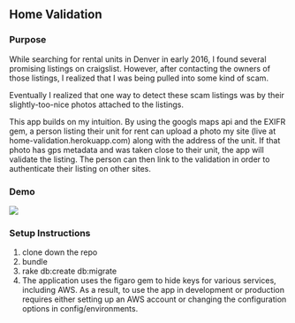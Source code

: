 ## Home Validation

### Purpose

While searching for rental units in Denver in early 2016, I found several promising listings on craigslist. However, after contacting the owners of those listings, I realized that I was being pulled into some kind of scam.

Eventually I realized that one way to detect these scam listings was by their slightly-too-nice photos attached to the listings.

This app builds on my intuition. By using the googls maps api and the EXIFR gem, a person listing their unit for rent can upload a photo my site (live at home-validation.herokuapp.com) along with the address of the unit. If that photo has gps metadata and was taken close to their unit, the app will validate the listing. The person can then link to the validation in order to authenticate their listing on other sites.

### Demo
![](https://github.com/theonlyrao/home_validation/lib/assets/home_validation_demo.gif)

### Setup Instructions
1. clone down the repo
2. bundle
3. rake db:create db:migrate
4. The application uses the figaro gem to hide keys for various services, including AWS. As a result, to use the app in development or production requires either setting up an AWS account or changing the configuration options in config/environments.
